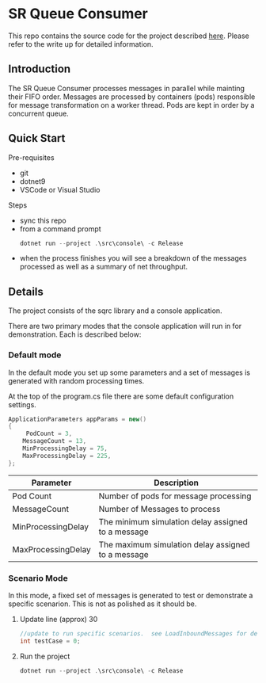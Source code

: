 # SR Queue Consumer

This repo contains the source code for the project described [here](https://calhuskerfan.github.io/srqc).  Please refer to the write up for detailed information.

## Introduction

The SR Queue Consumer processes messages in parallel while mainting their FIFO order.  Messages are processed by containers (pods) responsible for message transformation on a worker thread.  Pods are kept in order by a concurrent queue.

## Quick Start

Pre-requisites
- git
- dotnet9
- VSCode or Visual Studio

Steps
- sync this repo
- from a command prompt
    ```ps1
    dotnet run --project .\src\console\ -c Release
    ```
- when the process finishes you will see a breakdown of the messages processed as well as a summary of net throughput.

## Details

The project consists of the sqrc library and a console application.

There are two primary modes that the console application will run in for demonstration.  Each is described below:

### Default mode

In the default mode you set up some parameters and a set of messages is generated with random processing times.

At the top of the program.cs file there are some default configuration settings.

```csharp
ApplicationParameters appParams = new()
{
     PodCount = 3,
    MessageCount = 13,
    MinProcessingDelay = 75,
    MaxProcessingDelay = 225,
};
```

| Parameter | Description |
| --------- | ----------- |
| Pod Count | Number of pods for message processing
| MessageCount | Number of Messages to process |
| MinProcessingDelay | The minimum simulation delay assigned to a message |
| MaxProcessingDelay | The maximum simulation delay assigned to a message |

### Scenario Mode

In this mode, a fixed set of messages is generated to test or demonstrate a specific scenarion.  This is not as polished as it should be.

1. Update line (approx) 30

    ```csharp
    //update to run specific scenarios.  see LoadInboundMessages for details.
    int testCase = 0;
    ```
1. Run the project
    ```ps1
    dotnet run --project .\src\console\ -c Release
    ```